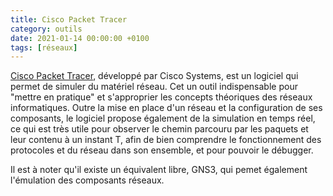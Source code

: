 ```yaml
---
title: Cisco Packet Tracer
category: outils
date: 2021-01-14 00:00:00 +0100
tags: [réseaux]
---
```

[Cisco Packet Tracer](https://www.netacad.com/courses/packet-tracer), développé par Cisco Systems, est un logiciel qui permet de simuler du matériel réseau. Cet un outil indispensable pour "mettre en pratique" et s'approprier les concepts théoriques des réseaux informatiques. Outre la mise en place d'un réseau et la configuration de ses composants, le logiciel propose également de la simulation en temps réel, ce qui est très utile pour observer le chemin parcouru par les paquets et leur contenu à un instant T, afin de bien comprendre le fonctionnement des protocoles et du réseau dans son ensemble, et pour pouvoir le débugger.

Il est à noter qu'il existe un équivalent libre, GNS3, qui pemet également l'émulation des composants réseaux.